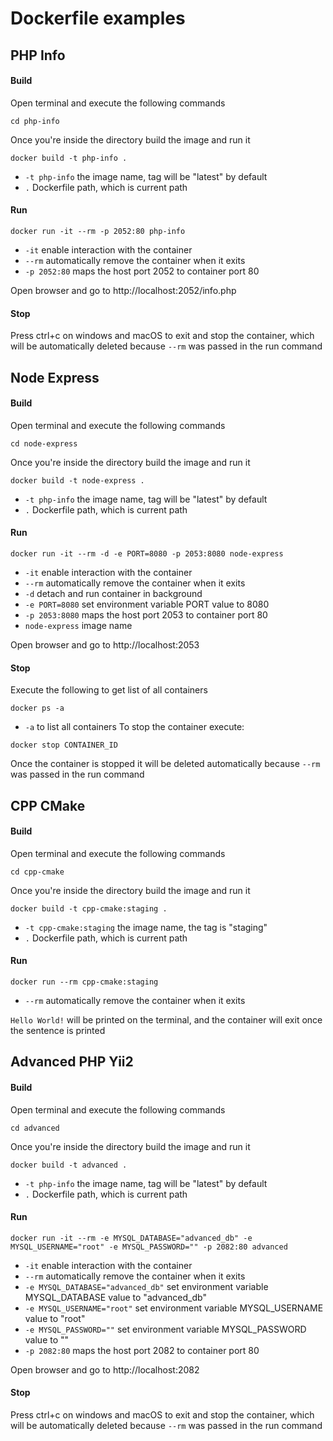 # Dockerfile examples

## PHP Info

#### Build
Open terminal and execute the following commands
```
cd php-info
```
Once you're inside the directory build the image and run it
```
docker build -t php-info .
```
- `-t php-info` the image name, tag will be "latest" by default
- `.` Dockerfile path, which is current path

#### Run
```
docker run -it --rm -p 2052:80 php-info
```
- `-it` enable interaction with the container
- `--rm` automatically remove the container when it exits
- `-p 2052:80` maps the host port 2052 to container port 80

Open browser and go to http://localhost:2052/info.php

#### Stop
Press ctrl+c on windows and macOS to exit and stop the container, which will be automatically deleted because `--rm` was passed in the run command

## Node Express

#### Build
Open terminal and execute the following commands
```
cd node-express
```
Once you're inside the directory build the image and run it
```
docker build -t node-express .
```
- `-t php-info` the image name, tag will be "latest" by default
- `.` Dockerfile path, which is current path

#### Run
```
docker run -it --rm -d -e PORT=8080 -p 2053:8080 node-express
```
- `-it` enable interaction with the container
- `--rm` automatically remove the container when it exits
- `-d` detach and run container in background
- `-e PORT=8080` set environment variable PORT value to 8080 
- `-p 2053:8080` maps the host port 2053 to container port 80
- `node-express` image name

Open browser and go to http://localhost:2053

#### Stop
Execute the following to get list of all containers
```
docker ps -a
```
- `-a` to list all containers
To stop the container execute:
```
docker stop CONTAINER_ID
```
Once the container is stopped it will be deleted automatically because `--rm` was passed in the run command

## CPP CMake

#### Build
Open terminal and execute the following commands
```
cd cpp-cmake
```
Once you're inside the directory build the image and run it
```
docker build -t cpp-cmake:staging .
```
- `-t cpp-cmake:staging` the image name, the tag is "staging"
- `.` Dockerfile path, which is current path

#### Run
```
docker run --rm cpp-cmake:staging
```
- `--rm` automatically remove the container when it exits

`Hello World!` will be printed on the terminal, and the container will exit once the sentence is printed

## Advanced PHP Yii2

#### Build
Open terminal and execute the following commands
```
cd advanced
```
Once you're inside the directory build the image and run it
```
docker build -t advanced .
```
- `-t php-info` the image name, tag will be "latest" by default
- `.` Dockerfile path, which is current path

#### Run
```
docker run -it --rm -e MYSQL_DATABASE="advanced_db" -e MYSQL_USERNAME="root" -e MYSQL_PASSWORD="" -p 2082:80 advanced
```
- `-it` enable interaction with the container
- `--rm` automatically remove the container when it exits
- `-e MYSQL_DATABASE="advanced_db"` set environment variable MYSQL_DATABASE value to "advanced_db" 
- `-e MYSQL_USERNAME="root"` set environment variable MYSQL_USERNAME value to "root" 
- `-e MYSQL_PASSWORD=""` set environment variable MYSQL_PASSWORD value to "" 
- `-p 2082:80` maps the host port 2082 to container port 80

Open browser and go to http://localhost:2082

#### Stop
Press ctrl+c on windows and macOS to exit and stop the container, which will be automatically deleted because `--rm` was passed in the run command